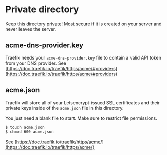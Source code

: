 # Private directory

Keep this directory private! Most secure if it is created on your server and never leaves the server.

## acme-dns-provider.key

Traefik needs your `acme-dns-provider.key` file to contain a valid API token from your DNS provider. See [https://doc.traefik.io/traefik/https/acme/#providers](https://doc.traefik.io/traefik/https/acme/#providers)

## acme.json

Traefik will store all of your Letsencrypt-issued SSL certificates and their private keys inside of the `acme.json` file in this directory.

You just need a blank file to start. Make sure to restrict file permissions.

```bash
$ touch acme.json
$ chmod 600 acme.json
```

See [https://doc.traefik.io/traefik/https/acme/](https://doc.traefik.io/traefik/https/acme/)
